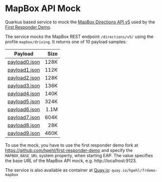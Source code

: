 # MapBox API Mock

Quarkus based service to mock the [MapBox Directions API v5](https://www.mapbox.com/) used by the [First Responder Demo](https://github.com/wildfly-extras/first-responder-demo).

The service mocks the MapBox REST endpoint `/directions/v5/` using the profile `mapbox/driving`. It returns one of 10 payload samples:

| Payload                                           | Size |
|---------------------------------------------------|-----:|
| [payload0.json](src/main/resources/payload0.json) | 128K |
| [payload1.json](src/main/resources/payload1.json) | 112K |
| [payload2.json](src/main/resources/payload2.json) | 128K |
| [payload3.json](src/main/resources/payload3.json) | 136K |
| [payload4.json](src/main/resources/payload4.json) | 140K |
| [payload5.json](src/main/resources/payload5.json) | 324K |
| [payload6.json](src/main/resources/payload6.json) | 1.1M |
| [payload7.json](src/main/resources/payload7.json) | 604K |
| [payload8.json](src/main/resources/payload8.json) |  28K |
| [payload9.json](src/main/resources/payload9.json) | 460K |

To use the mock, you have to use the first responder demo fork at https://github.com/hpehl/first-responder-demo and specify the `MAPBOX_BASE_URL` system property, when starting EAP. The value specifies the base URL of the MapBox API mock, e.g. http://localhost:9123. 

The service is also available as container at [Quay.io](https://quay.io/repository/hpehl/frdemo-mapbox): `quay.io/hpehl/frdemo-mapbox`
